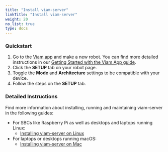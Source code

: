 ```yaml
---
title: "Install viam-server"
linkTitle: "Install viam-server"
weight: 20
no_list: true
type: docs
---
```


### Quickstart

1. Go to the [Viam app](https://app.viam.com) and make a new robot.
You can find more detailed instructions in our [Getting Started with the Viam App guide](/getting-started/app-usage/#adding-a-new-robot).
2. Click the **SETUP** tab on your robot page.
3. Toggle the **Mode** and **Architecture** settings to be compatible with your device.
4. Follow the steps on the **SETUP** tab.

### Detailed Instructions

Find more information about installing, running and maintaining viam-server in the following guides:

- For SBCs like Raspberry Pi as well as desktops and laptops running Linux:
  - [Installing viam-server on Linux](/installation/install/linux-install/)
- For laptops or desktops running macOS:
  - [Installing viam-server on Mac](/installation/install/macos-install/)
